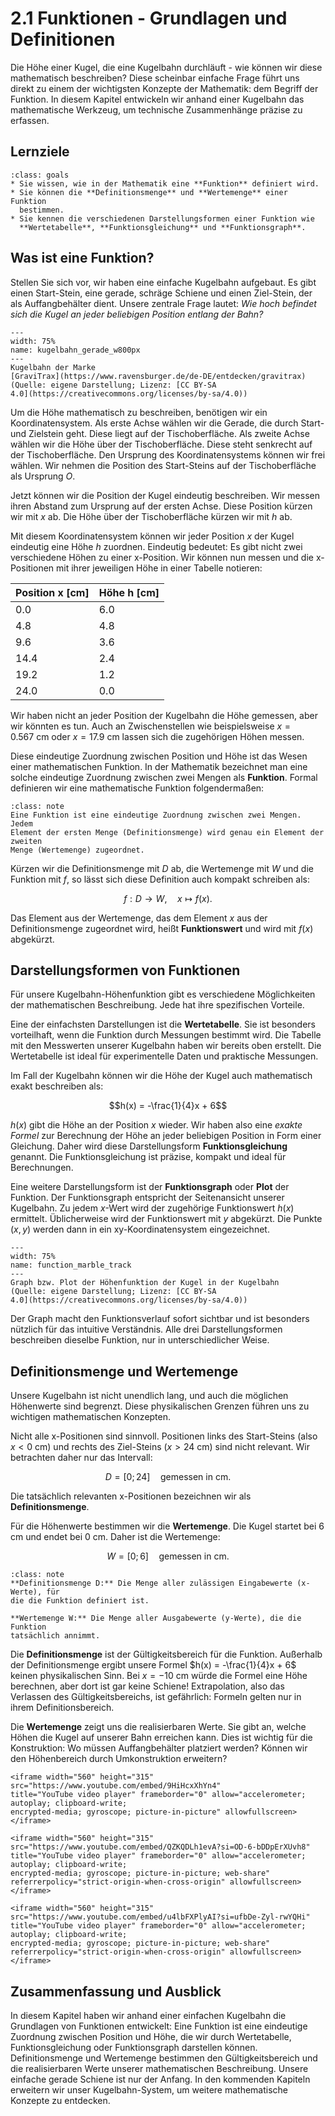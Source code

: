 # 2.1 Funktionen - Grundlagen und Definitionen

Die Höhe einer Kugel, die eine Kugelbahn durchläuft - wie können wir diese
mathematisch beschreiben? Diese scheinbar einfache Frage führt uns direkt zu
einem der wichtigsten Konzepte der Mathematik: dem Begriff der Funktion. In
diesem Kapitel entwickeln wir anhand einer Kugelbahn das mathematische Werkzeug,
um technische Zusammenhänge präzise zu erfassen.

## Lernziele

```{admonition} Lernziele Funktionen
:class: goals
* Sie wissen, wie in der Mathematik eine **Funktion** definiert wird.
* Sie können die **Definitionsmenge** und **Wertemenge** einer Funktion
  bestimmen.
* Sie kennen die verschiedenen Darstellungsformen einer Funktion wie
  **Wertetabelle**, **Funktionsgleichung** und **Funktionsgraph**.
```

## Was ist eine Funktion?

Stellen Sie sich vor, wir haben eine einfache Kugelbahn aufgebaut. Es gibt einen
Start-Stein, eine gerade, schräge Schiene und einen Ziel-Stein, der als
Auffangbehälter dient. Unsere zentrale Frage lautet: *Wie hoch befindet sich die
Kugel an jeder beliebigen Position entlang der Bahn?*

```{figure} pics/kugelbahn_gerade_w800px.png
---
width: 75%
name: kugelbahn_gerade_w800px
---
Kugelbahn der Marke
[GraviTrax](https://www.ravensburger.de/de-DE/entdecken/gravitrax)
(Quelle: eigene Darstellung; Lizenz: [CC BY-SA
4.0](https://creativecommons.org/licenses/by-sa/4.0))
```

Um die Höhe mathematisch zu beschreiben, benötigen wir ein Koordinatensystem.
Als erste Achse wählen wir die Gerade, die durch Start- und Zielstein geht. Diese
liegt auf der Tischoberfläche. Als zweite Achse wählen wir die Höhe über der
Tischoberfläche. Diese steht senkrecht auf der Tischoberfläche. Den Ursprung des
Koordinatensystems können wir frei wählen. Wir nehmen die Position des Start-Steins
auf der Tischoberfläche als Ursprung $O$.

Jetzt können wir die Position der Kugel eindeutig beschreiben. Wir messen ihren
Abstand zum Ursprung auf der ersten Achse. Diese Position kürzen wir mit $x$ ab.
Die Höhe über der Tischoberfläche kürzen wir mit $h$ ab.

Mit diesem Koordinatensystem können wir jeder Position $x$ der Kugel eindeutig
eine Höhe $h$ zuordnen. Eindeutig bedeutet: Es gibt nicht zwei verschiedene
Höhen zu einer x-Position. Wir können nun messen und die x-Positionen mit ihrer
jeweiligen Höhe in einer Tabelle notieren:

| Position x \[cm\] | Höhe h \[cm\] |
| ------------------| --------------|
| 0.0 | 6.0 |
| 4.8 | 4.8 |
| 9.6 | 3.6 |
| 14.4 | 2.4 |
| 19.2 | 1.2 |
| 24.0 | 0.0 |

Wir haben nicht an jeder Position der Kugelbahn die Höhe gemessen, aber wir
könnten es tun. Auch an Zwischenstellen wie beispielsweise $x = 0.567~\text{cm}$
oder $x = 17.9~\text{cm}$ lassen sich die zugehörigen Höhen messen.

Diese eindeutige Zuordnung zwischen Position und Höhe ist das Wesen einer
mathematischen Funktion. In der Mathematik bezeichnet man eine solche eindeutige
Zuordnung zwischen zwei Mengen als **Funktion**. Formal definieren wir eine
mathematische Funktion folgendermaßen:

```{admonition} Was ist ... eine Funktion?
:class: note
Eine Funktion ist eine eindeutige Zuordnung zwischen zwei Mengen. Jedem
Element der ersten Menge (Definitionsmenge) wird genau ein Element der zweiten
Menge (Wertemenge) zugeordnet.
```

Kürzen wir die Definitionsmenge mit $D$ ab, die Wertemenge mit $W$ und die
Funktion mit $f$, so lässt sich diese Definition auch kompakt schreiben als:

$$f: D \to W, \quad x \mapsto f(x).$$

Das Element aus der Wertemenge, das dem Element $x$ aus der Definitionsmenge
zugeordnet wird, heißt **Funktionswert** und wird mit $f(x)$ abgekürzt.

## Darstellungsformen von Funktionen

Für unsere Kugelbahn-Höhenfunktion gibt es verschiedene Möglichkeiten der
mathematischen Beschreibung. Jede hat ihre spezifischen Vorteile.

Eine der einfachsten Darstellungen ist die **Wertetabelle**. Sie ist besonders
vorteilhaft, wenn die Funktion durch Messungen bestimmt wird. Die Tabelle mit
den Messwerten unserer Kugelbahn haben wir bereits oben erstellt. Die Wertetabelle
ist ideal für experimentelle Daten und praktische Messungen.

Im Fall der Kugelbahn können wir die Höhe der Kugel auch mathematisch exakt
beschreiben als:

$$h(x) = -\frac{1}{4}x + 6$$

$h(x)$ gibt die Höhe an der Position $x$ wieder. Wir haben also eine *exakte
Formel* zur Berechnung der Höhe an jeder beliebigen Position in Form einer
Gleichung. Daher wird diese Darstellungsform **Funktionsgleichung** genannt.
Die Funktionsgleichung ist präzise, kompakt und ideal für Berechnungen.

Eine weitere Darstellungsform ist der **Funktionsgraph** oder **Plot** der
Funktion. Der Funktionsgraph entspricht der Seitenansicht unserer Kugelbahn. Zu
jedem $x$-Wert wird der zugehörige Funktionswert $h(x)$ ermittelt. Üblicherweise
wird der Funktionswert mit $y$ abgekürzt. Die Punkte $(x,y)$ werden dann in ein
xy-Koordinatensystem eingezeichnet.

```{figure} pics/function_marble_track.svg
---
width: 75%
name: function_marble_track
---
Graph bzw. Plot der Höhenfunktion der Kugel in der Kugelbahn
(Quelle: eigene Darstellung; Lizenz: [CC BY-SA
4.0](https://creativecommons.org/licenses/by-sa/4.0))
```

Der Graph macht den Funktionsverlauf sofort sichtbar und ist besonders nützlich
für das intuitive Verständnis. Alle drei Darstellungsformen beschreiben dieselbe
Funktion, nur in unterschiedlicher Weise.

## Definitionsmenge und Wertemenge

Unsere Kugelbahn ist nicht unendlich lang, und auch die möglichen Höhenwerte
sind begrenzt. Diese physikalischen Grenzen führen uns zu wichtigen
mathematischen Konzepten.

Nicht alle x-Positionen sind sinnvoll. Positionen links des Start-Steins (also
$x < 0~\text{cm}$) und rechts des Ziel-Steins ($x > 24~\text{cm}$) sind nicht
relevant. Wir betrachten daher nur das Intervall:

$$D = [0; 24] \quad \text{gemessen in cm}.$$

Die tatsächlich relevanten x-Positionen bezeichnen wir als **Definitionsmenge**.

Für die Höhenwerte bestimmen wir die **Wertemenge**. Die Kugel startet bei 6 cm
und endet bei 0 cm. Daher ist die Wertemenge:

$$W = [0; 6] \quad \text{gemessen in cm}.$$

```{admonition} Was ist ... die Definitionsmenge und Wertemenge?
:class: note
**Definitionsmenge D:** Die Menge aller zulässigen Eingabewerte (x-Werte), für
die die Funktion definiert ist.

**Wertemenge W:** Die Menge aller Ausgabewerte (y-Werte), die die Funktion
tatsächlich annimmt.
```

Die **Definitionsmenge** ist der Gültigkeitsbereich für die Funktion. Außerhalb der
Definitionsmenge ergibt unsere Formel $h(x) = -\frac{1}{4}x + 6$ keinen
physikalischen Sinn. Bei $x = -10~\text{cm}$ würde die Formel eine Höhe
berechnen, aber dort ist gar keine Schiene! Extrapolation, also das Verlassen
des Gültigkeitsbereichs, ist gefährlich: Formeln gelten nur in ihrem
Definitionsbereich.

Die **Wertemenge** zeigt uns die realisierbaren Werte. Sie gibt an, welche
Höhen die Kugel auf unserer Bahn erreichen kann. Dies ist wichtig für die
Konstruktion: Wo müssen Auffangbehälter platziert werden? Können wir den
Höhenbereich durch Umkonstruktion erweitern?

```{dropdown} Video "Funktion und Graph" von Mathematische Methoden
<iframe width="560" height="315" src="https://www.youtube.com/embed/9HiHcxXhYn4"
title="YouTube video player" frameborder="0" allow="accelerometer; autoplay; clipboard-write;
encrypted-media; gyroscope; picture-in-picture" allowfullscreen></iframe>
```

```{dropdown} Video "Funktionen: Notation" von HM Kompakt
<iframe width="560" height="315" src="https://www.youtube.com/embed/QZKQDLh1evA?si=OD-6-bDDpErXUvh8" title="YouTube video player" frameborder="0" allow="accelerometer; autoplay; clipboard-write;
encrypted-media; gyroscope; picture-in-picture; web-share" referrerpolicy="strict-origin-when-cross-origin" allowfullscreen></iframe>
```

```{dropdown} Video "Was ist eine Funktion?" von studyVEMINT
<iframe width="560" height="315" src="https://www.youtube.com/embed/u4lbFXPlyAI?si=ufbDe-Zyl-rwYQHi" title="YouTube video player" frameborder="0" allow="accelerometer; autoplay; clipboard-write;
encrypted-media; gyroscope; picture-in-picture; web-share" referrerpolicy="strict-origin-when-cross-origin" allowfullscreen></iframe>
```

## Zusammenfassung und Ausblick

In diesem Kapitel haben wir anhand einer einfachen Kugelbahn die Grundlagen von
Funktionen entwickelt: Eine Funktion ist eine eindeutige Zuordnung zwischen
Position und Höhe, die wir durch Wertetabelle, Funktionsgleichung oder
Funktionsgraph darstellen können. Definitionsmenge und Wertemenge bestimmen den
Gültigkeitsbereich und die realisierbaren Werte unserer mathematischen
Beschreibung. Unsere einfache gerade Schiene ist nur der Anfang. In den
kommenden Kapiteln erweitern wir unser Kugelbahn-System, um weitere
mathematische Konzepte zu entdecken.

